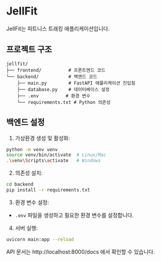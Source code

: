 # JellFit

JellFit는 피트니스 트래킹 애플리케이션입니다.

## 프로젝트 구조

```
jellfit/
├── frontend/          # 프론트엔드 코드
└── backend/           # 백엔드 코드
    ├── main.py        # FastAPI 애플리케이션 진입점
    ├── database.py    # 데이터베이스 설정
    ├── .env          # 환경 변수
    └── requirements.txt # Python 의존성
```

## 백엔드 설정

1. 가상환경 생성 및 활성화:
```bash
python -m venv venv
source venv/bin/activate  # Linux/Mac
.\venv\Scripts\activate   # Windows
```

2. 의존성 설치:
```bash
cd backend
pip install -r requirements.txt
```

3. 환경 변수 설정:
- `.env` 파일을 생성하고 필요한 환경 변수를 설정합니다.

4. 서버 실행:
```bash
uvicorn main:app --reload
```

API 문서는 http://localhost:8000/docs 에서 확인할 수 있습니다.
